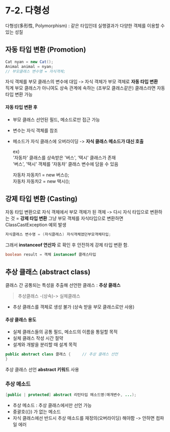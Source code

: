 # 7-2. 다형성

다형성(多形性, Polymorphism) : 같은 타입인데 실행결과가 다양한 객체를 이용할 수 있는 성질

## 자동 타입 변환 (Promotion)

```java
Cat nyan = new Cat();   
Animal animal = nyan;   
// 부모클래스 변수명 = 자식객체;
```
자식 객체를 부모 클래스의 변수에 대입 -> 자식 객체가 부모 객체로 **자동 타입 변환**   
직계 부모 클래스가 아니여도 상속 관계에 속하는 (조부모 클래스같은) 클래스라면 자동 타입 변환 가능

#### 자동 타입 변환 후  
- 부모 클래스 선언된 필드, 메소드로만 접근 가능  
- 변수는 자식 객체를 참조
- 메소드가 자식 클래스에 오버라이딩 -> **자식 클래스 메소드가 대신 호출**


    ex)  
    '자동차' 클래스를 상속받은 '버스', '택시' 클래스가 존재   
    '버스', '택시' 객체를 '자동차' 클래스 변수에 담을 수 있음
    
    자동차 자동차1 = new 버스();    
    자동차 자동차2 = new 택시();
   
## 강제 타입 변환 (Casting)

자동 타입 변환으로 자식 객체에서 부모 객체가 된 객체 -> 다시 자식 타입으로 변환하는 것 = **강제 타입 변환**
그냥 부모 객체를 자식타입으로 변환하면 ClassCastException 예외 발생

```java
자식클래스 변수명 = (자식클래스) 자식객체였던부모객체타입;
```

그래서 **instanceof 연산자** 로 확인 후 안전하게 강제 타입 변환 함.
```java
boolean result = 객체 instanceof 클래스타입
```


## 추상 클래스 (abstract class)

클래스 간 공통되는 특성을 추출해 선언한 클래스 : **추상 클래스**  
> 추상클래스 -(상속)-> 실체클래스

- 추상 클래스를 객체로 생성 불가 (상속 받을 부모 클래스로만 사용)

#### 추상 클래스 용도

- 실체 클래스들의 공통 필드, 메소드의 이름을 통일할 목적
- 실체 클래스 작성 시간 절약
- 설계와 개발을 분리할 때 설계 목적

```java
public abstract class 클래스 {     // 추상 클래스 선언
}
```
추상 클래스 선언  **abstract 키워드** 사용


### 추상 메소드 

```java
[public | protected] abstract 리턴타입 메소드명(매개변수, ...); 
```

- 추상 메소드 : 추상 클래스에서만 선언 가능
- 중괄호({}) 가 없는 메소드
- 자식 클래스에선 반드시 추상 매소드를 재정의(오버라이딩) 해야함 -> 안하면 컴파일 에러
 